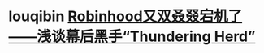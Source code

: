 # louqibin [Robinhood又双叒叕宕机了——浅谈幕后黑手“Thundering Herd”](https://louqibin.me/dev/the-culprit-of-robinhood-outages-thundering-herd)

